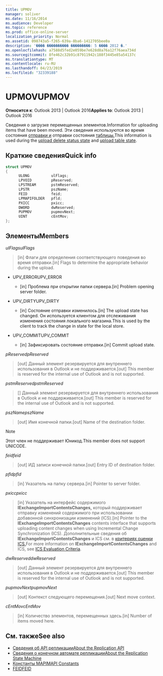 ```yaml
---
title: UPMOV
manager: soliver
ms.date: 11/16/2014
ms.audience: Developer
ms.topic: reference
ms.prod: office-online-server
localization_priority: Normal
ms.assetid: 098743a5-f265-639a-8ba6-1412705bee0a
description: '���� ���������� ���������: 5 ���� 2012 �.'
ms.openlocfilehash: a7588d5fed2e059be7e628d8a76a12f76aea734d
ms.sourcegitcommit: 8fe462c32b91c87911942c188f3445e85a54137c
ms.translationtype: MT
ms.contentlocale: ru-RU
ms.lasthandoff: 04/23/2019
ms.locfileid: "32339188"
---
```

# <a name="upmov"></a><span data-ttu-id="7d725-103">UPMOV</span><span class="sxs-lookup"><span data-stu-id="7d725-103">UPMOV</span></span>
 
<span data-ttu-id="7d725-104">**Относится к**: Outlook 2013 | Outlook 2016</span><span class="sxs-lookup"><span data-stu-id="7d725-104">**Applies to**: Outlook 2013 | Outlook 2016</span></span> 
  
<span data-ttu-id="7d725-105">Сведения о загрузке перемещенных элементов.</span><span class="sxs-lookup"><span data-stu-id="7d725-105">Information for uploading items that have been moved.</span></span> <span data-ttu-id="7d725-106">Эти сведения используются во время состояния [отправки и](upload-delete-status-state.md) отправки состояния [таблицы.](upload-table-state.md)</span><span class="sxs-lookup"><span data-stu-id="7d725-106">This information is used during the [upload delete status state](upload-delete-status-state.md) and [upload table state](upload-table-state.md).</span></span>
  
## <a name="quick-info"></a><span data-ttu-id="7d725-107">Краткие сведения</span><span class="sxs-lookup"><span data-stu-id="7d725-107">Quick info</span></span>

```cpp
struct UPMOV 
{ 
      ULONG          ulFlags; 
      LPVOID         pReserved; 
      LPSTREAM       pstmReserved; 
      LPSTR          pszName; 
      FEID           feid; 
      LPMAPIFOLDER   pfld; 
      PXICC          pxicc; 
      DWORD          dwReserved; 
      PUPMOV         pupmovNext; 
      UINT           cEntMov; 
};
```

## <a name="members"></a><span data-ttu-id="7d725-108">Элементы</span><span class="sxs-lookup"><span data-stu-id="7d725-108">Members</span></span>

<span data-ttu-id="7d725-109">_ulFlags_</span><span class="sxs-lookup"><span data-stu-id="7d725-109">_ulFlags_</span></span>
  
> <span data-ttu-id="7d725-110">[in] Флаги для определения соответствующего поведения во время отправки.</span><span class="sxs-lookup"><span data-stu-id="7d725-110">[in] Flags to determine the appropriate behavior during the upload.</span></span>
    
  - <span data-ttu-id="7d725-111">UPV_ERROR</span><span class="sxs-lookup"><span data-stu-id="7d725-111">UPV_ERROR</span></span>
    
    - <span data-ttu-id="7d725-112">[in] Проблема при открытии папки сервера.</span><span class="sxs-lookup"><span data-stu-id="7d725-112">[in] Problem opening server folder.</span></span>
    
  - <span data-ttu-id="7d725-113">UPV_DIRTY</span><span class="sxs-lookup"><span data-stu-id="7d725-113">UPV_DIRTY</span></span>
    
    - <span data-ttu-id="7d725-114">[in] Состояние отправки изменилось.</span><span class="sxs-lookup"><span data-stu-id="7d725-114">[in] The upload state has changed.</span></span> <span data-ttu-id="7d725-115">Он используется клиентом для отслеживания изменения состояния локального магазина.</span><span class="sxs-lookup"><span data-stu-id="7d725-115">This is used by the client to track the change in state for the local store.</span></span>
    
  - <span data-ttu-id="7d725-116">UPV_COMMIT</span><span class="sxs-lookup"><span data-stu-id="7d725-116">UPV_COMMIT</span></span>
    
    - <span data-ttu-id="7d725-117">[in] Зафиксировать состояние отправки.</span><span class="sxs-lookup"><span data-stu-id="7d725-117">[in] Commit upload state.</span></span>
    
<span data-ttu-id="7d725-118">_pReserved_</span><span class="sxs-lookup"><span data-stu-id="7d725-118">_pReserved_</span></span>
  
>  <span data-ttu-id="7d725-119">[out] Данный элемент резервируется для внутреннего использования в Outlook и не поддерживается.</span><span class="sxs-lookup"><span data-stu-id="7d725-119">[out] This member is reserved for the internal use of Outlook and is not supported.</span></span> 
    
<span data-ttu-id="7d725-120">_pstmReserved_</span><span class="sxs-lookup"><span data-stu-id="7d725-120">_pstmReserved_</span></span>
  
>  <span data-ttu-id="7d725-121">[] Данный элемент резервируется для внутреннего использования в Outlook и не поддерживается.</span><span class="sxs-lookup"><span data-stu-id="7d725-121">[out] This member is reserved for the internal use of Outlook and is not supported.</span></span> 
    
<span data-ttu-id="7d725-122">_pszName_</span><span class="sxs-lookup"><span data-stu-id="7d725-122">_pszName_</span></span>
  
>  <span data-ttu-id="7d725-123">[out] Имя конечной папки.</span><span class="sxs-lookup"><span data-stu-id="7d725-123">[out] Name of the destination folder.</span></span> 
    
  > [!NOTE]
  > <span data-ttu-id="7d725-124">Этот член не поддерживает Юникод.</span><span class="sxs-lookup"><span data-stu-id="7d725-124">This member does not support UNICODE.</span></span> 
  
<span data-ttu-id="7d725-125">_feid_</span><span class="sxs-lookup"><span data-stu-id="7d725-125">_feid_</span></span>
  
>  <span data-ttu-id="7d725-126">[out] ИД записи конечной папки.</span><span class="sxs-lookup"><span data-stu-id="7d725-126">[out] Entry ID of destination folder.</span></span> 
    
<span data-ttu-id="7d725-127">_pfld_</span><span class="sxs-lookup"><span data-stu-id="7d725-127">_pfld_</span></span>
  
>  <span data-ttu-id="7d725-128">[in] Указатель на папку сервера.</span><span class="sxs-lookup"><span data-stu-id="7d725-128">[in] Pointer to server folder.</span></span> 
    
<span data-ttu-id="7d725-129">_pxicc_</span><span class="sxs-lookup"><span data-stu-id="7d725-129">_pxicc_</span></span>
  
>  <span data-ttu-id="7d725-130">[in] Указатель на интерфейс содержимого **IExchangeImportContentsChanges,** который поддерживает отправку изменений содержимого при использовании добавонной синхронизации изменений (ICS).</span><span class="sxs-lookup"><span data-stu-id="7d725-130">[in] Pointer to the **IExchangeImportContentsChanges** contents interface that supports uploading content changes when using Incremental Change Synchronization (ICS).</span></span> <span data-ttu-id="7d725-131">Дополнительные сведения об **IExchangeImportContentsChanges** и ICS см. в [критериях оценки ICS.](https://msdn.microsoft.com/library/aa579252%28EXCHG.80%29.aspx)</span><span class="sxs-lookup"><span data-stu-id="7d725-131">For more information on **IExchangeImportContentsChanges** and ICS, see [ICS Evaluation Criteria](https://msdn.microsoft.com/library/aa579252%28EXCHG.80%29.aspx).</span></span>
    
<span data-ttu-id="7d725-132">_dwReserved_</span><span class="sxs-lookup"><span data-stu-id="7d725-132">_dwReserved_</span></span>
  
>  <span data-ttu-id="7d725-133">[out] Данный элемент резервируется для внутреннего использования в Outlook и не поддерживается.</span><span class="sxs-lookup"><span data-stu-id="7d725-133">[out] This member is reserved for the internal use of Outlook and is not supported.</span></span> 
    
<span data-ttu-id="7d725-134">_pupmovNext_</span><span class="sxs-lookup"><span data-stu-id="7d725-134">_pupmovNext_</span></span>
  
>  <span data-ttu-id="7d725-135">[out] Контекст следующего перемещения.</span><span class="sxs-lookup"><span data-stu-id="7d725-135">[out] Next move context.</span></span> 
    
<span data-ttu-id="7d725-136">_cEntMov_</span><span class="sxs-lookup"><span data-stu-id="7d725-136">_cEntMov_</span></span>
  
>  <span data-ttu-id="7d725-137">[in] Количество элементов, перемещенных здесь.</span><span class="sxs-lookup"><span data-stu-id="7d725-137">[in] Number of items moved here.</span></span> 
    
## <a name="see-also"></a><span data-ttu-id="7d725-138">См. также</span><span class="sxs-lookup"><span data-stu-id="7d725-138">See also</span></span>

- [<span data-ttu-id="7d725-139">Сведения об API репликации</span><span class="sxs-lookup"><span data-stu-id="7d725-139">About the Replication API</span></span>](about-the-replication-api.md)
- [<span data-ttu-id="7d725-140">Сведения о конечном автомате репликации</span><span class="sxs-lookup"><span data-stu-id="7d725-140">About the Replication State Machine</span></span>](about-the-replication-state-machine.md)
- [<span data-ttu-id="7d725-141">Константы MAPI</span><span class="sxs-lookup"><span data-stu-id="7d725-141">MAPI Constants</span></span>](mapi-constants.md)
- [<span data-ttu-id="7d725-142">FEID</span><span class="sxs-lookup"><span data-stu-id="7d725-142">FEID</span></span>](feid.md)


